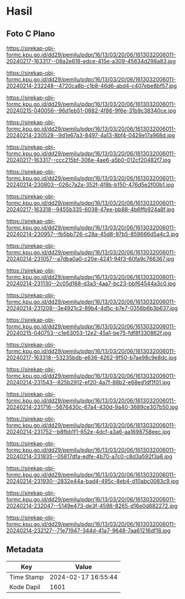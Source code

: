 # Hasil

## Foto C Plano

https://sirekap-obj-formc.kpu.go.id/dd29/pemilu/pdpr/16/13/03/20/06/1613032006011-20240217-163317--08a2e618-edce-415e-a309-45634d298a83.jpg

https://sirekap-obj-formc.kpu.go.id/dd29/pemilu/pdpr/16/13/03/20/06/1613032006011-20240214-232248--4720ca8b-c1b8-46d6-abd4-c407ebe8bf57.jpg

https://sirekap-obj-formc.kpu.go.id/dd29/pemilu/pdpr/16/13/03/20/06/1613032006011-20240215-040056--96d1eb51-0882-4f86-9f6e-31b9c38340ce.jpg

https://sirekap-obj-formc.kpu.go.id/dd29/pemilu/pdpr/16/13/03/20/06/1613032006011-20240214-230528--9d1e67a3-8497-4a13-8bf4-0429e17a968d.jpg

https://sirekap-obj-formc.kpu.go.id/dd29/pemilu/pdpr/16/13/03/20/06/1613032006011-20240217-163317--ccc215bf-306e-4ae6-a5b0-012cf20482f7.jpg

https://sirekap-obj-formc.kpu.go.id/dd29/pemilu/pdpr/16/13/03/20/06/1613032006011-20240214-230803--026c7a2a-352f-4f8b-b150-476d5e2f00b1.jpg

https://sirekap-obj-formc.kpu.go.id/dd29/pemilu/pdpr/16/13/03/20/06/1613032006011-20240217-163318--9455b335-6038-47ee-bb88-4b6ffb924a8f.jpg

https://sirekap-obj-formc.kpu.go.id/dd29/pemilu/pdpr/16/13/03/20/06/1613032006011-20240214-230957--fb5bb726-c28a-45d8-97b5-859666d5a4c3.jpg

https://sirekap-obj-formc.kpu.go.id/dd29/pemilu/pdpr/16/13/03/20/06/1613032006011-20240214-231057--a7dba0a0-c20e-4241-94f3-60fa9c766367.jpg

https://sirekap-obj-formc.kpu.go.id/dd29/pemilu/pdpr/16/13/03/20/06/1613032006011-20240214-231130--2c05d168-d3a3-4aa7-bc23-bbf64544a3c0.jpg

https://sirekap-obj-formc.kpu.go.id/dd29/pemilu/pdpr/16/13/03/20/06/1613032006011-20240214-231208--3e4921c2-89b4-4d5c-b7e7-0356b6b3b637.jpg

https://sirekap-obj-formc.kpu.go.id/dd29/pemilu/pdpr/16/13/03/20/06/1613032006011-20240215-040753--c1e63053-12e2-45a1-be75-fdf8f330862f.jpg

https://sirekap-obj-formc.kpu.go.id/dd29/pemilu/pdpr/16/13/03/20/06/1613032006011-20240217-163318--53235bdb-e636-4262-9f50-b7ae98c9e8dc.jpg

https://sirekap-obj-formc.kpu.go.id/dd29/pemilu/pdpr/16/13/03/20/06/1613032006011-20240214-231543--825b2912-ef20-4a7f-88b2-e68ed1df1f01.jpg

https://sirekap-obj-formc.kpu.go.id/dd29/pemilu/pdpr/16/13/03/20/06/1613032006011-20240214-231716--5676430c-67a4-430d-9a40-3689ce307b50.jpg

https://sirekap-obj-formc.kpu.go.id/dd29/pemilu/pdpr/16/13/03/20/06/1613032006011-20240214-231752--b8fbb1f1-652e-4dcf-a3a6-aa1698758eec.jpg

https://sirekap-obj-formc.kpu.go.id/dd29/pemilu/pdpr/16/13/03/20/06/1613032006011-20240214-231835--05817dfa-edfe-4b70-a7c0-c8d3a592f3a6.jpg

https://sirekap-obj-formc.kpu.go.id/dd29/pemilu/pdpr/16/13/03/20/06/1613032006011-20240214-231930--2832e44a-bad4-495c-8eb4-d10abc0083c9.jpg

https://sirekap-obj-formc.kpu.go.id/dd29/pemilu/pdpr/16/13/03/20/06/1613032006011-20240214-232047--5149e473-de3f-4598-8265-d16e0d882272.jpg

https://sirekap-obj-formc.kpu.go.id/dd29/pemilu/pdpr/16/13/03/20/06/1613032006011-20240214-232127--71e71947-344d-41a7-9648-7aa61216df18.jpg


## Metadata

| Key        | Value               |
| ---------- | ------------------- |
| Time Stamp | 2024-02-17 16:55:44 |
| Kode Dapil | 1601                |



